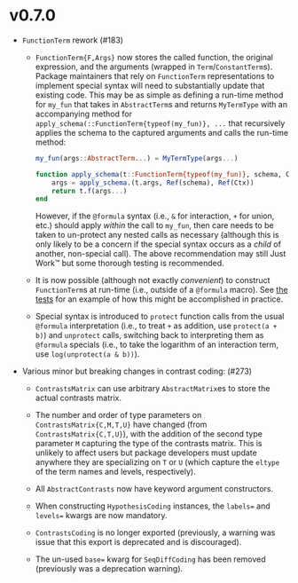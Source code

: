 # v0.7.0

- `FunctionTerm` rework (#183)

  - `FunctionTerm{F,Args}` now stores the called function, the original
    expression, and the arguments (wrapped in `Term`/`ConstantTerm`s).  Package
    maintainers that rely on `FunctionTerm` representations to implement special
    syntax will need to substantially update that existing code.  This may be as
    simple as defining a run-time method for `my_fun` that takes in
    `AbstractTerm`s and returns `MyTermType` with an accompanying method for
    `apply_schema(::FunctionTerm{typeof(my_fun)}, ...` that recursively applies
    the schema to the captured arguments and calls the run-time method:
    
    ```julia
    my_fun(args::AbstractTerm...) = MyTermType(args...)

    function apply_schema(t::FunctionTerm{typeof(my_fun)}, schema, Ctx)
        args = apply_schema.(t.args, Ref(schema), Ref(Ctx))
        return t.f(args...)
    end
    ```
    
    However, if the `@formula` syntax (i.e., `&` for interaction, `+` for union,
    etc.) should apply _within_ the call to `my_fun`, then care needs to be
    taken to un-protect any nested calls as necessary (although this is only
    likely to be a concern if the special syntax occurs as a _child_ of another,
    non-special call).  The above recommendation may still Just Work™ but some
    thorough testing is recommended.

  - It is now possible (although not exactly _convenient_) to construct
    `FunctionTerm`s at run-time (i.e., outside of a `@formula` macro).  See [the
    tests](https://github.com/JuliaStats/StatsModels.jl/blob/623906fa27ce84a1a2a5e62014d6b9f58d2ccd47/test/protect.jl#L23-L24)
    for an example of how this might be accomplished in practice.

  - Special syntax is introduced to `protect` function calls from the usual
    `@formula` interpretation (i.e., to treat `+` as addition, use `protect(a +
    b)`) and `unprotect` calls, switching back to interpreting them as
    `@formula` specials (i.e., to take the logarithm of an interaction term, use
    `log(unprotect(a & b))`).

- Various minor but breaking changes in contrast coding: (#273)

  - `ContrastsMatrix` can use arbitrary `AbstractMatrix`es to store the actual
    contrasts matrix.

  - The number and order of type parameters on `ContrastsMatrix{C,M,T,U}` have
    changed (from `ContrastsMatrix{C,T,U}`), with the addition of the second type
    parameter `M` capturing the type of the contrasts matrix.  This is unlikely
    to affect users but package developers must update anywhere they are
    specializing on `T` or `U` (which capture the `eltype` of the term names and
    levels, respectively).

  - All `AbstractContrasts` now have keyword argument constructors.

  - When constructing `HypothesisCoding` instances, the `labels=` and `levels=`
    kwargs are now mandatory.

  - `ContrastsCoding` is no longer exported (previously, a warning was issue
    that this export is deprecated and is discouraged).

  - The un-used `base=` kwarg for `SeqDiffCoding` has been removed (previously
    was a deprecation warning).
